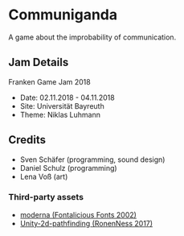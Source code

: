 # Communiganda
A game about the improbability of communication.

## Jam Details
Franken Game Jam 2018
- Date: 02.11.2018 - 04.11.2018 
- Site: Universität Bayreuth 
- Theme: Niklas Luhmann 

## Credits
- Sven Schäfer (programming, sound design)
- Daniel Schulz (programming)
- Lena Voß (art)

### Third-party assets
- [moderna (Fontalicious Fonts 2002)](http://www.fontalicious.com/project/moderna/)
- [Unity-2d-pathfinding (RonenNess 2017)](https://github.com/RonenNess/Unity-2d-pathfinding)